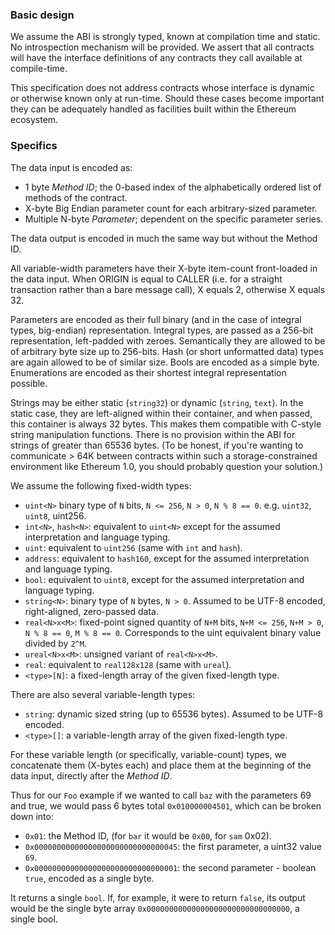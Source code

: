 ### Basic design

We assume the ABI is strongly typed, known at compilation time and static. No introspection mechanism will be provided. We assert that all contracts will have the interface definitions of any contracts they call available at compile-time.

This specification does not address contracts whose interface is dynamic or otherwise known only at run-time. Should these cases become important they can be adequately handled as facilities built within the Ethereum ecosystem.

### Specifics

The data input is encoded as:

* 1 byte *Method ID*; the 0-based index of the alphabetically ordered list of methods of the contract.
* X-byte Big Endian parameter count for each arbitrary-sized parameter.
* Multiple N-byte *Parameter*; dependent on the specific parameter series.

The data output is encoded in much the same way but without the Method ID.

All variable-width parameters have their X-byte item-count front-loaded in the data input. When ORIGIN is equal to CALLER (i.e. for a straight transaction rather than a bare message call), X equals 2, otherwise X equals 32.

Parameters are encoded as their full binary (and in the case of integral types, big-endian) representation. Integral types, are passed as a 256-bit representation, left-padded with zeroes. Semantically they are allowed to be of arbitrary byte size up to 256-bits. Hash (or short unformatted data) types are again allowed to be of similar size. Bools are encoded as a simple byte. Enumerations are encoded as their shortest integral representation possible.

Strings may be either static (`string32`) or dynamic (`string`, `text`). In the static case, they are left-aligned within their container, and when passed, this container is always 32 bytes. This makes them compatible with C-style string manipulation functions. There is no provision within the ABI for strings of greater than 65536 bytes. (To be honest, if you're wanting to communicate > 64K between contracts within such a storage-constrained environment like Ethereum 1.0, you should probably question your solution.)

We assume the following fixed-width types:
- `uint<N>` binary type of `N` bits, `N <= 256`, `N > 0`, `N % 8 == 0`. e.g. `uint32`, `uint8`, uint256.
- `int<N>`, `hash<N>`: equivalent to `uint<N>` except for the assumed interpretation and language typing.
- `uint`: equivalent to `uint256` (same with `int` and `hash`).
- `address`: equivalent to `hash160`, except for the assumed interpretation and language typing.
- `bool`: equivalent to `uint8`, except for the assumed interpretation and language typing.
- `string<N>`: binary type of `N` bytes, `N > 0`. Assumed to be UTF-8 encoded, right-aligned, zero-passed data.
- `real<N>x<M>`: fixed-point signed quantity of `N+M` bits, `N+M <= 256`, `N+M > 0`, `N % 8 == 0`, `M % 8 == 0`. Corresponds to the uint equivalent binary value divided by `2^M`.
- `ureal<N>x<M>`: unsigned variant of `real<N>x<M>`.
- `real`: equivalent to `real128x128` (same with `ureal`).
- `<type>[N]`: a fixed-length array of the given fixed-length type.

There are also several variable-length types:
- `string`: dynamic sized string (up to 65536 bytes). Assumed to be UTF-8 encoded.
- `<type>[]`: a variable-length array of the given fixed-length type.

For these variable length (or specifically, variable-count) types, we concatenate them (X-bytes each) and place them at the beginning of the data input, directly after the *Method ID*.

Thus for our `Foo` example if we wanted to call `baz` with the parameters 69 and true, we would pass 6 bytes total `0x010000004501`, which can be broken down into:

- `0x01`: the Method ID, (for `bar` it would be `0x00`, for `sam` 0x02).
- `0x00000000000000000000000000000045`: the first parameter, a uint32 value `69`.
- `0x00000000000000000000000000000001`: the second parameter - boolean `true`, encoded as a single byte.

It returns a single `bool`. If, for example, it were to return `false`, its output would be the single byte array `0x00000000000000000000000000000000`, a single bool.
